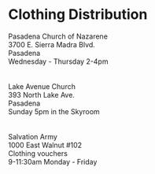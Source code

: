 # Clothing Distribution

Pasadena Church of Nazarene
<br />
3700 E. Sierra Madra Blvd.
<br />
Pasadena
<br />
Wednesday - Thursday 2-4pm
<br />
<br />
<br />
Lake Avenue Church
<br />
393 North Lake Ave.
<br />
Pasadena
<br />
Sunday 5pm in the Skyroom
<br />
<br />
<br />
Salvation Army
<br />
1000 East Walnut #102
<br />
Clothing vouchers
<br />
9-11:30am Monday - Friday
<br />
<br />
<br />


